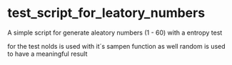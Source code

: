 # test_script_for_leatory_numbers
A simple  script for generate aleatory numbers (1 - 60) with a entropy test

for the test nolds is used with it´s sampen function
as well  random is used to have a meaningful result  
